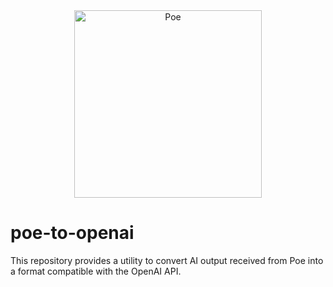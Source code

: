 <div style="text-align:center;">
  <img src="https://images.seeklogo.com/logo-png/61/2/poe-logo-png_seeklogo-611682.png" alt="Poe" height="300">
</div>

# poe-to-openai
This repository provides a utility to convert AI output received from Poe into a format compatible with the OpenAI API.

